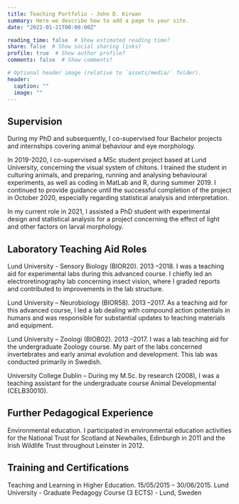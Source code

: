 ```yaml
---
title: Teaching Portfolio - John D. Kirwan
summary: Here we describe how to add a page to your site.
date: "2022-01-21T00:00:00Z"

reading_time: false  # Show estimated reading time?
share: false  # Show social sharing links?
profile: true  # Show author profile?
comments: false  # Show comments?

# Optional header image (relative to `assets/media/` folder).
header:
  caption: ""
  image: ""
---
```


## Supervision

During my PhD and subsequently, I co-supervised four Bachelor projects and internships covering animal behaviour and eye morphology.

In 2019-2020, I co-supervised a MSc student project based at Lund University, concerning the visual system of chitons. I trained the student in culturing animals, and preparing, running and analysing behavioural experiments, as well as coding in MatLab and R, during summer 2019. I continued to provide guidance until the successful completion of the project in October 2020, especially regarding statistical analysis and interpretation.

In my current role in 2021, I assisted a PhD student with experimental design and statistical analysis for a project concerning the effect of light and other factors on larval morphology.

## Laboratory Teaching Aid Roles

Lund University - Sensory Biology (BIOR20). 2013 –2018. I was a teaching aid for experimental labs during this advanced course. I chiefly led an electroretinography lab concerning insect vision, where I graded reports and contributed to improvements in the lab structure.

Lund University – Neurobiology (BIOR58). 2013 –2017. As a teaching aid for this advanced course, I led a lab dealing with compound action potentials in humans and was responsible for substantial updates to teaching materials and equipment.

Lund University – Zoologi (BIOB02). 2013 –2017. I was a lab teaching aid for the undergraduate Zoology course. My part of the labs concerned invertebrates and early animal evolution and development. This lab was conducted primarily in Swedish.

University College Dublin – During my M.Sc. by research (2008), I was a teaching assistant for the undergraduate course Animal Developmental (CELB30010).

## Further Pedagogical Experience

Environmental education. I participated in environmental education activities for the National Trust for Scotland at Newhailes, Edinburgh in 2011 and the Irish Wildlife Trust throughout Leinster in 2012.

## Training and Certifications

Teaching and Learning in Higher Education. 15/05/2015 – 30/06/2015. Lund University - Graduate Pedagogy Course (3 ECTS) - Lund, Sweden
